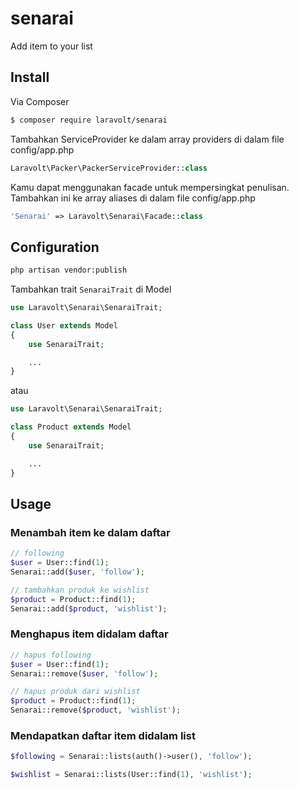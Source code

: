 # senarai

Add item to your list

## Install

Via Composer

``` bash
$ composer require laravolt/senarai
```

Tambahkan ServiceProvider ke dalam array providers di dalam file config/app.php

``` php
Laravolt\Packer\PackerServiceProvider::class
```

Kamu dapat menggunakan facade untuk mempersingkat penulisan. Tambahkan ini ke array aliases di dalam file config/app.php

``` php
'Senarai' => Laravolt\Senarai\Facade::class
```

## Configuration

``` bash
php artisan vendor:publish
```

Tambahkan trait `SenaraiTrait` di Model

``` php
use Laravolt\Senarai\SenaraiTrait;

class User extends Model
{
    use SenaraiTrait;

    ...
}
```

atau

``` php
use Laravolt\Senarai\SenaraiTrait;

class Product extends Model
{
    use SenaraiTrait;

    ...
}
```

## Usage

### Menambah item ke dalam daftar

``` php
// following
$user = User::find(1);
Senarai::add($user, 'follow');

// tambahkan produk ke wishlist
$product = Product::find(1);
Senarai::add($product, 'wishlist');
```

### Menghapus item didalam daftar

``` php
// hapus following
$user = User::find(1);
Senarai::remove($user, 'follow');

// hapus produk dari wishlist
$product = Product::find(1);
Senarai::remove($product, 'wishlist');
```

### Mendapatkan daftar item didalam list

``` php
$following = Senarai::lists(auth()->user(), 'follow');

$wishlist = Senarai::lists(User::find(1), 'wishlist');
```